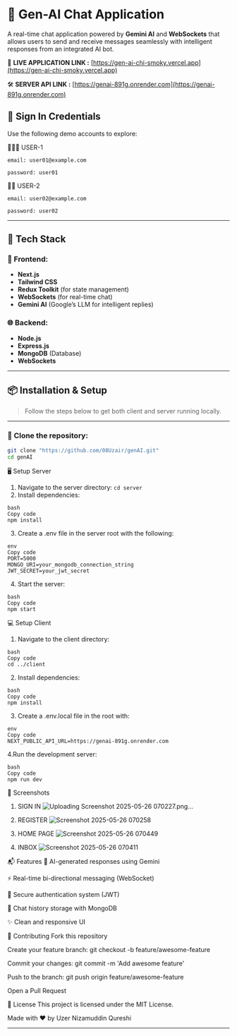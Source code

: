 # 💬 Gen-AI Chat Application

A real-time chat application powered by **Gemini AI** and **WebSockets** that allows users to send and receive messages seamlessly with intelligent responses from an integrated AI bot.

🚀 **LIVE APPLICATION LINK :** [https://gen-ai-chi-smoky.vercel.app](https://gen-ai-chi-smoky.vercel.app)  

🛠 **SERVER API LINK :** [https://genai-891g.onrender.com](https://genai-891g.onrender.com)



## 🔐 Sign In Credentials

Use the following demo accounts to explore:

🧑🏻‍🦱 USER-1
 ```
email: user01@example.com

password: user01 
```

🧑🏻 USER-2
 ```
email: user02@example.com

password: user02 
```



---

## 🧰 Tech Stack

### 🔗 Frontend:
- **Next.js**
- **Tailwind CSS**
- **Redux Toolkit** (for state management)
- **WebSockets** (for real-time chat)
- **Gemini AI** (Google’s LLM for intelligent replies)

### 🌐 Backend:
- **Node.js**
- **Express.js**
- **MongoDB** (Database)
- **WebSockets**

---

## 📦 Installation & Setup

> Follow the steps below to get both client and server running locally.

---

### 📁 Clone the repository:

```bash
git clone "https://github.com/08Uzair/genAI.git"
cd genAI
```
🖥️ Setup Server
1. Navigate to the server directory:
```cd server```
2. Install dependencies:
```
bash
Copy code
npm install
```

3. Create a .env file in the server root with the following:
```
env
Copy code
PORT=5000
MONGO_URI=your_mongodb_connection_string
JWT_SECRET=your_jwt_secret
```

4. Start the server:
```
bash
Copy code
npm start
```

💻 Setup Client
1. Navigate to the client directory:
```
bash
Copy code
cd ../client
```
2. Install dependencies:
```
bash
Copy code
npm install
```
3. Create a .env.local file in the root with:
```
env
Copy code
NEXT_PUBLIC_API_URL=https://genai-891g.onrender.com
```
4.Run the development server:
```
bash
Copy code
npm run dev
```
📸 Screenshots

1. SIGN IN
![Uploading Screenshot 2025-05-26 070227.png…]()

2. REGISTER
![Screenshot 2025-05-26 070258](https://github.com/user-attachments/assets/597fddcf-e6ad-47c9-9398-28df0d872686)

3. HOME PAGE
![Screenshot 2025-05-26 070449](https://github.com/user-attachments/assets/fc1f00ef-4d31-4931-ae45-c0beb0594b7e)

4. INBOX
![Screenshot 2025-05-26 070411](https://github.com/user-attachments/assets/d7d3531a-d691-4e05-a581-41a4b64770b1)


📬 Features
🧠 AI-generated responses using Gemini

⚡ Real-time bi-directional messaging (WebSocket)

🔐 Secure authentication system (JWT)

🧾 Chat history storage with MongoDB

✨ Clean and responsive UI

🙌 Contributing
Fork this repository

Create your feature branch: git checkout -b feature/awesome-feature

Commit your changes: git commit -m 'Add awesome feature'

Push to the branch: git push origin feature/awesome-feature

Open a Pull Request

📄 License
This project is licensed under the MIT License.

Made with ❤ by Uzer Nizamuddin Qureshi


---




